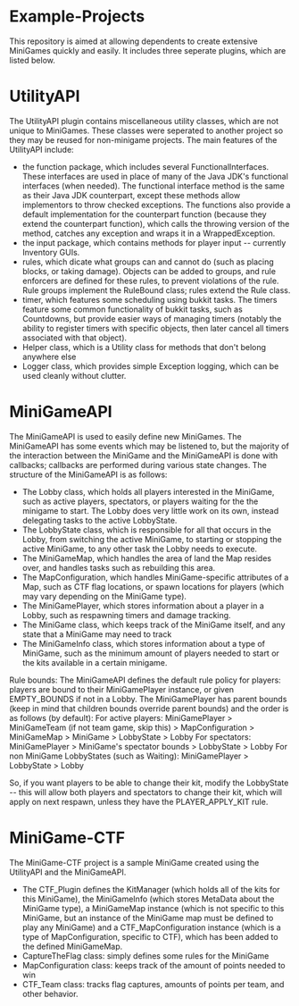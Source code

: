 # Example-Projects
This repository is aimed at allowing dependents to create extensive MiniGames quickly and easily. It includes three seperate plugins, which are listed below.

# UtilityAPI
The UtilityAPI plugin contains miscellaneous utility classes, which are not unique to MiniGames. These classes were seperated to another project so they may be reused for non-minigame projects. The main features of the UtilityAPI include:
 - the function package, which includes several FunctionalInterfaces. These interfaces are used in place of many of the Java JDK's functional interfaces (when needed). The functional interface method is the same as their Java JDK counterpart, except these methods allow implementors to throw checked exceptions. The functions also provide a default implementation for the counterpart function (because they extend the counterpart function), which calls the throwing version of the method, catches any exception and wraps it in a WrappedException.
 - the input package, which contains methods for player input -- currently Inventory GUIs.
 - rules, which dicate what groups can and cannot do (such as placing blocks, or taking damage). Objects can be added to groups, and rule enforcers are defined for these rules, to prevent violations of the rule. Rule groups implement the RuleBound class; rules extend the Rule class.
 - timer, which features some scheduling using bukkit tasks. The timers feature some common functionality of bukkit tasks, such as Countdowns, but provide easier ways of managing timers (notably the ability to register timers with specific objects, then later cancel all timers associated with that object).
 - Helper class, which is a Utility class for methods that don't belong anywhere else
 - Logger class, which provides simple Exception logging, which can be used cleanly without clutter.
 
 # MiniGameAPI
 The MiniGameAPI is used to easily define new MiniGames. The MiniGameAPI has some events which may be listened to, but the majority of the interaction between the MiniGame and the MiniGameAPI is done with callbacks; callbacks are performed during various state changes.
 The structure of the MiniGameAPI is as follows:
 - The Lobby class, which holds all players interested in the MiniGame, such as active players, spectators, or players waiting for the the minigame to start. The Lobby does very little work on its own, instead delegating tasks to the active LobbyState.
 - The LobbyState class, which is responsible for all that occurs in the Lobby, from switching the active MiniGame, to starting or stopping the active MiniGame, to any other task the Lobby needs to execute.
 - The MiniGameMap, which handles the area of land the Map resides over, and handles tasks such as rebuilding this area.
 - The MapConfiguration, which handles MiniGame-specific attributes of a Map, such as CTF flag locations, or spawn locations for players (which may vary depending on the MiniGame type).
 - The MiniGamePlayer, which stores information about a player in a Lobby, such as respawning timers and damage tracking.
 - The MiniGame class, which keeps track of the MiniGame itself, and any state that a MiniGame may need to track
 - The MiniGameInfo class, which stores information about a type of MiniGame, such as the minimum amount of players needed to start or the kits available in a certain minigame.
 
 Rule bounds:
 The MiniGameAPI defines the default rule policy for players: players are bound to their MiniGamePlayer instance, or given EMPTY_BOUNDS if not in a Lobby.
 The MiniGamePlayer has parent bounds (keep in mind that children bounds override parent bounds) and the order is as follows (by default):
 For active players:
 MiniGamePlayer > MiniGameTeam (if not team game, skip this) > MapConfiguration > MiniGameMap > MiniGame > LobbyState > Lobby
 For spectators:
 MiniGamePlayer > MiniGame's spectator bounds > LobbyState > Lobby
 For non MiniGame LobbyStates (such as Waiting):
 MiniGamePlayer > LobbyState > Lobby
 
 So, if you want players to be able to change their kit, modify the LobbyState -- this will allow both players and spectators to change their kit, which will apply on next respawn, unless they have the PLAYER_APPLY_KIT rule.
 
 # MiniGame-CTF
 The MiniGame-CTF project is a sample MiniGame created using the UtilityAPI and the MiniGameAPI.
 - The CTF_Plugin defines the KitManager (which holds all of the kits for this MiniGame), the MiniGameInfo (which stores MetaData about the MiniGame type), a MiniGameMap instance (which is not specific to this MiniGame, but an instance of the MiniGame map must be defined to play any MiniGame) and a CTF_MapConfiguration instance (which is a type of MapConfiguration, specific to CTF), which has been added to the defined MiniGameMap.
- CaptureTheFlag class: simply defines some rules for the MiniGame
- MapConfiguration class: keeps track of the amount of points needed to win
- CTF_Team class: tracks flag captures, amounts of points per team, and other behavior.
